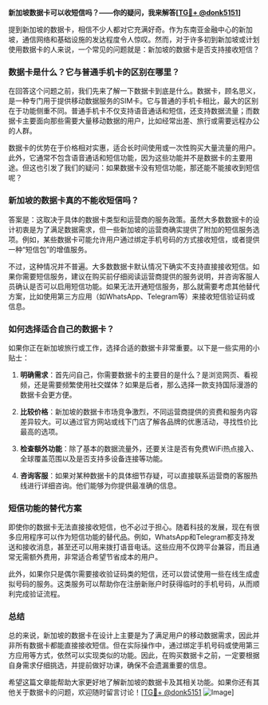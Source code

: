 **新加坡数据卡可以收短信吗？——你的疑问，我来解答[[TG💪+ @donk5151](https://t.me/s/donk5151)]**

提到新加坡的数据卡，相信不少人都对它充满好奇。作为东南亚金融中心的新加坡，通信网络和基础设施的发达程度令人惊叹。然而，对于许多初到新加坡或计划使用数据卡的人来说，一个常见的问题就是：新加坡的数据卡是否支持接收短信？

### 数据卡是什么？它与普通手机卡的区别在哪里？

在回答这个问题之前，我们先来了解一下数据卡到底是什么。数据卡，顾名思义，是一种专门用于提供移动数据服务的SIM卡。它与普通的手机卡相比，最大的区别在于功能侧重不同。普通手机卡不仅支持语音通话和短信，还支持数据流量；而数据卡主要面向那些需要大量移动数据的用户，比如经常出差、旅行或需要远程办公的人群。

数据卡的优势在于价格相对实惠，适合长时间使用或一次性购买大量流量的用户。此外，它通常不包含语音通话和短信功能，因为这些功能并不是数据卡的主要用途。但这也引发了我们的疑问：如果数据卡没有短信功能，那还能不能接收到短信呢？

### 新加坡的数据卡真的不能收短信吗？

答案是：这取决于具体的数据卡类型和运营商的服务政策。虽然大多数数据卡的设计初衷是为了满足数据需求，但一些新加坡的运营商确实提供了附加的短信服务选项。例如，某些数据卡可能允许用户通过绑定手机号码的方式接收短信，或者提供一种“短信包”的增值服务。

不过，这种情况并不普遍。大多数数据卡默认情况下确实不支持直接接收短信。如果你需要短信服务，建议在购买前仔细阅读运营商提供的服务说明，并咨询客服人员确认是否可以启用短信功能。如果无法开通短信服务，那么就需要考虑其他替代方案，比如使用第三方应用（如WhatsApp、Telegram等）来接收短信验证码或信息。

### 如何选择适合自己的数据卡？

如果你正在新加坡旅行或工作，选择合适的数据卡非常重要。以下是一些实用的小贴士：

1. **明确需求**：首先问自己，你需要数据卡的主要目的是什么？是浏览网页、看视频，还是需要频繁使用社交媒体？如果是后者，那么选择一款支持国际漫游的数据卡会更方便。
   
2. **比较价格**：新加坡的数据卡市场竞争激烈，不同运营商提供的资费和服务内容差异较大。可以通过官方网站或线下门店了解各品牌的优惠活动，寻找性价比最高的选项。

3. **检查额外功能**：除了基本的数据流量外，还要关注是否有免费WiFi热点接入、全球覆盖范围以及是否支持多设备连接等功能。

4. **咨询客服**：如果对某种数据卡的具体细节存疑，可以直接联系运营商的客服热线进行详细咨询。他们能够为你提供最准确的信息。

### 短信功能的替代方案

即使你的数据卡无法直接接收短信，也不必过于担心。随着科技的发展，现在有很多应用程序可以作为短信功能的替代品。例如，WhatsApp和Telegram都支持发送和接收消息，甚至还可以用来拨打语音电话。这些应用不仅跨平台兼容，而且通常无需额外费用，非常适合希望节省成本的用户。

此外，如果你只是偶尔需要接收验证码类的短信，还可以尝试使用一些在线生成虚拟号码的服务。这类服务可以帮助你在注册新账户时获得临时的手机号码，从而顺利完成验证流程。

### 总结

总的来说，新加坡的数据卡在设计上主要是为了满足用户的移动数据需求，因此并非所有数据卡都能直接接收短信。但在实际操作中，通过绑定手机号码或使用第三方应用等方式，依然可以实现类似的功能。因此，在购买数据卡之前，一定要根据自身需求仔细挑选，并提前做好功课，确保不会遗漏重要的信息。

希望这篇文章能帮助大家更好地了解新加坡的数据卡及其相关功能。如果你还有其他关于数据卡的问题，欢迎随时留言讨论！[[TG💪+ @donk5151](https://t.me/s/donk5151) ![Image](https://i.postimg.cc/rwNCRYN7/Snipaste-2025-04-30-17-27-05.png)]